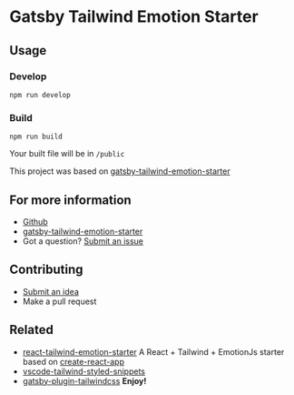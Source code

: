 # Gatsby Tailwind Emotion Starter

## Usage

### Develop

```
npm run develop
```

### Build

```
npm run build
```
Your built file will be in `/public`

This project was based on [gatsby-tailwind-emotion-starter](https://github.com/muhajirframe/gatsby-tailwind-emotion-starter)


## For more information

- [Github](https://github.com/muhajirframe/gatsby-tailwind-emotion-starter)
- [gatsby-tailwind-emotion-starter](https://github.com/muhajirframe/gatsby-tailwind-emotion-starter)
- Got a question? [Submit an issue](https://github.com/muhajirframe/gatsby-tailwind-emotion-starter/issues/new)

## Contributing

- [Submit an idea](https://github.com/muhajirframe/gatsby-tailwind-emotion-starter/issues/new)
- Make a pull request

## Related
- [react-tailwind-emotion-starter](https://github.com/muhajirframe/react-tailwind-emotion-starter) A React + Tailwind + EmotionJs starter based on [create-react-app](https://github.com/facebook/create-react-app)
- [vscode-tailwind-styled-snippets](https://github.com/muhajirframe/vscode-tailwind-styled-snippets)
- [gatsby-plugin-tailwindcss](https://github.com/muhajirframe/gatsby-plugin-tailwincss)
**Enjoy!**